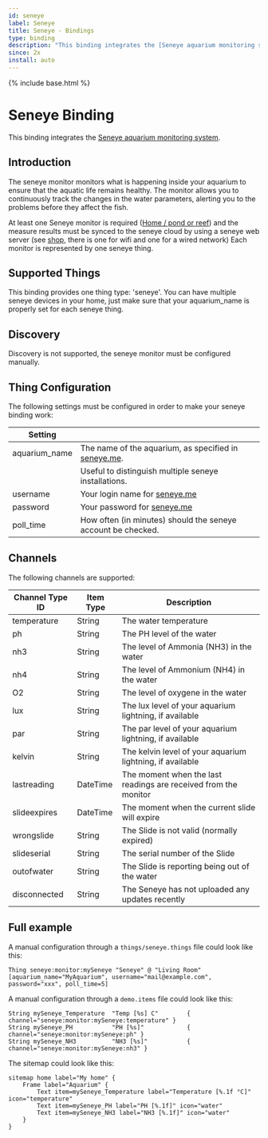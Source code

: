 ```yaml
---
id: seneye
label: Seneye
title: Seneye - Bindings
type: binding
description: "This binding integrates the [Seneye aquarium monitoring system](https://www.seneye.com)."
since: 2x
install: auto
---
```


<!-- Attention authors: Do not edit directly. Please add your changes to the appropriate source repository -->

{% include base.html %}

# Seneye Binding

This binding integrates the [Seneye aquarium monitoring system](https://www.seneye.com).

## Introduction

The seneye monitor monitors what is happening inside your aquarium to ensure that the aquatic life remains healthy.
The monitor allows you to continuously track the changes in the water parameters, alerting you to the problems before they affect the fish. 

At least one Seneye monitor is required ([Home / pond or reef](https://www.seneye.com/devices/compare)) and the measure results must be synced to the seneye cloud by using a seneye web server (see [shop](https://www.seneye.com/store), there is one for wifi and one for a wired network)
Each monitor is represented by one seneye thing.

## Supported Things

This binding provides one thing type: 'seneye'. 
You can have multiple seneye devices in your home, just make sure that your aquarium_name is properly set for each seneye thing.

## Discovery

Discovery is not supported, the seneye monitor must be configured manually.

## Thing Configuration

The following settings must be configured in order to make your seneye binding work:

| Setting              |                                                                                 |
|----------------------|---------------------------------------------------------------------------------|
| aquarium_name        | The name of the aquarium, as specified in [seneye.me](https://www.seneye.me/).  |
|                      | Useful to distinguish multiple seneye installations.                            |
| username             | Your login name for [seneye.me](https://www.seneye.me/)                         |
| password             | Your password for [seneye.me](https://www.seneye.me/)                           |
| poll_time            | How often (in minutes) should the seneye account be checked.                    |

## Channels

The following channels are supported:

| Channel Type ID         | Item Type    | Description                                                      |
|-------------------------|--------------|------------------------------------------------------------------|
| temperature             | String       | The water temperature                                            |
| ph                      | String       | The PH level of the water                                        |
| nh3                     | String       | The level of Ammonia (NH3) in the water                          |
| nh4                     | String       | The level of Ammonium (NH4) in the water                         |
| O2                      | String       | The level of oxygene in the water                                |
| lux                     | String       | The lux level of your aquarium lightning, if available           |
| par                     | String       | The par level of your aquarium lightning, if available           |
| kelvin                  | String       | The kelvin level of your aquarium lightning, if available        |
| lastreading             | DateTime     | The moment when the last readings are received from the monitor  |
| slideexpires            | DateTime     | The moment when the current slide will expire                    |
| wrongslide              | String       | The Slide is not valid (normally expired)                        | 
| slideserial             | String       | The serial number of the Slide                                   | 
| outofwater              | String       | The Slide is reporting being out of the water                    | 
| disconnected            | String       | The Seneye has not uploaded any updates recently                 | 

## Full example

A manual configuration through a `things/seneye.things` file could look like this:

```
Thing seneye:monitor:mySeneye "Seneye" @ "Living Room" [aquarium_name="MyAquarium", username="mail@example.com", password="xxx", poll_time=5]
```

A manual configuration through a `demo.items` file could look like this:

```
String mySeneye_Temperature  "Temp [%s] C"        { channel="seneye:monitor:mySeneye:temperature" }
String mySeneye_PH           "PH [%s]"            { channel="seneye:monitor:mySeneye:ph" }
String mySeneye_NH3          "NH3 [%s]"           { channel="seneye:monitor:mySeneye:nh3" }
```

The sitemap could look like this:

```
sitemap home label="My home" {
    Frame label="Aquarium" {
        Text item=mySeneye_Temperature label="Temperature [%.1f °C]" icon="temperature"
        Text item=mySeneye_PH label="PH [%.1f]" icon="water"
        Text item=mySeneye_NH3 label="NH3 [%.1f]" icon="water"
    }
}
```
